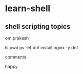 # learn-shell

shell scripting topics
----------------------
om
prakash

ls
pwd
ps -ef
dnf install nginx -y
dnf 

comments

happy


